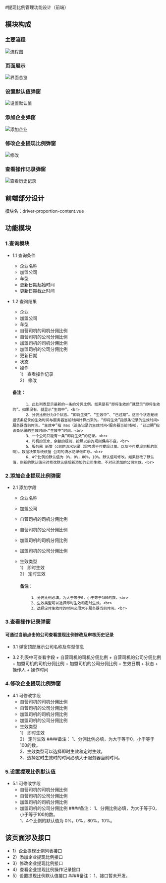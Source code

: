 #提现比例管理功能设计（前端）
## 模块构成
### 主要流程   
![流程图](http://7xt8hn.com2.z0.glb.qiniucdn.com/liucheng.png)<br>
### 页面展示 
![界面总览](http://7xt8hn.com2.z0.glb.qiniucdn.com/zongti.png)<br>
### 设置默认值弹窗
![设置默认值](http://7xt8hn.com2.z0.glb.qiniucdn.com/tu1.png)<br>
### 添加企业弹窗
![添加企业](http://7xt8hn.com2.z0.glb.qiniucdn.com/tu2.png)<br>
### 修改企业提现比例弹窗
![修改](http://7xt8hn.com2.z0.glb.qiniucdn.com/tu4.png)<br>
### 查看操作记录弹窗
![查看历史记录](http://7xt8hn.com2.z0.glb.qiniucdn.com/tu3.png)<br>

## 前端部分设计
模块名：driver-proportion-content.vue

## 功能模块 
### 1.查询模块
- 1.1 查询条件
   + 企业名称
   + 加盟公司
   + 车型
   + 更新日期起始时间
   + 更新日期截止时间

- 1.2 查询结果
    + 企业
    + 加盟公司
    + 车型
    + 自营司机的司机分佣比例
    + 自营司机的公司分佣比例
    + 加盟司机的司机分佣比例
    + 加盟司机的公司分佣比例
    + 更新日期
    + 状态
    + 操作<br>
     1） 查看操作记录<br>
     2） 修改
     #### 备注：
            1、此处列表显示最新的一条的分佣比例。如果是有“即将生效的”就显示“即将生效的”。如果没有，就显示“生效中”。<br>
            2、分佣比例分为3个状态。“即将生效”、“生效中”、“已过期”。这三个状态是根据该条记录的生效时间与服务器当前时间计算出来的。“即将生效”指该条记录的生效时间>服务器当前时间。“生效中”指 max（该条记录的生效时间<服务器当前时间）。“已过期”指该条记录的生效时间<“生效中”时间。<br>
            3、一个公司只能有一条“即将生效”的记录。<br>
            4、司机的流水、余额的规则，按照以前的规则保持不变。<br>
            5、服务器 新增 公司的流水记录（需考虑不可提现订单、以及不可提现司机的影响）。数据决策系统根据 公司的流水记录做汇总。<br>
            6、4个比例的默认值为 0%，0%，80%，10%。默认值可修改。如果修改了默认值，则新的默认值只对修改默认值后新添加的公司生效，不对已添加的公司生效。<br>
            
### 2.添加企业提现比例弹窗
  - 2.1 添加字段
    + 企业名称
    + 加盟公司
    + 自营司机的司机分佣比例
    + 自营司机的公司分佣比例
    + 加盟司机的司机分佣比例
    + 加盟司机的公司分佣比例
    + 生效类型<br>
      1） 即时生效<br>
      2） 定时生效
      
       #### 备注：
               1、分佣比例必填，为大于等于0，小于等于100的数。<br>
               2、生效类型可以选择即时生效和定时生效。<br>
               3、选择定时生效时的时间必须大于服务器当前时间。<br>
      
  ### 3.查看操作记录弹窗
   #### 可通过当前点击的公司查看提现比例修改及审核历史记录
   
- 3.1 弹窗顶部展示公司名称及车型信息
   
- 3.2 列表中可查看字段
      + 自营司机的司机分佣比例
      + 自营司机的公司分佣比例
      + 加盟司机的司机分佣比例
      + 加盟司机的公司分佣比例
      + 生效日期
      + 状态
      + 操作人
      + 操作时间
      
 ### 4.修改企业提现比例弹窗
  - 4.1 可修改字段
     + 自营司机的司机分佣比例
     + 自营司机的公司分佣比例
     + 加盟司机的司机分佣比例
     + 加盟司机的公司分佣比例
     + 生效类型<br>
       1） 即时生效<br>
       2） 定时生效
      ####备注：
               1、分佣比例必填，为大于等于0，小于等于100的数。<br>
               2、生效类型可以选择即时生效和定时生效。<br>
               3、选择定时生效时的时间必须大于服务器当前时间。<br>
               
 ### 5.设置提现比例默认值
  - 5.1 可修改字段 
     + 自营司机的司机分佣比例
     + 自营司机的公司分佣比例
     + 加盟司机的司机分佣比例
     + 加盟司机的公司分佣比例
      ####备注：
               1、分佣比例必填，为大于等于0，小于等于100的数。<br>
               1、4个比例的默认值为 0%，0%，80%，10%。<br>
               
## 该页面涉及接口
   - 1）企业提现比例列表接口
   - 2）添加企业提现比例接口
   - 3）修改企业提现比例接口
   - 4）查看企业提现比例操作记录接口
   - 5）设置提现比例默认值接口
   ####备注：
           1、接口暂未开发。<br>